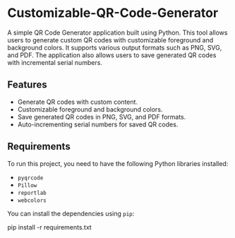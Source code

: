 # Customizable-QR-Code-Generator
A simple QR Code Generator application built using Python. This tool allows users to generate custom QR codes with customizable foreground and background colors. It supports various output formats such as PNG, SVG, and PDF. The application also allows users to save generated QR codes with incremental serial numbers.

## Features

- Generate QR codes with custom content.
- Customizable foreground and background colors.
- Save generated QR codes in PNG, SVG, and PDF formats.
- Auto-incrementing serial numbers for saved QR codes.

## Requirements

To run this project, you need to have the following Python libraries installed:

- `pyqrcode`
- `Pillow`
- `reportlab`
- `webcolors`

You can install the dependencies using `pip`:

pip install -r requirements.txt

